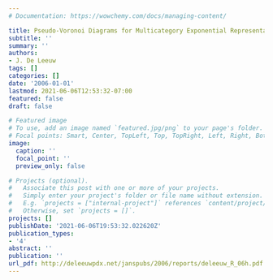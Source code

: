 ```yaml
---
# Documentation: https://wowchemy.com/docs/managing-content/

title: Pseudo-Voronoi Diagrams for Multicategory Exponential Representations
subtitle: ''
summary: ''
authors:
- J. De Leeuw
tags: []
categories: []
date: '2006-01-01'
lastmod: 2021-06-06T12:53:32-07:00
featured: false
draft: false

# Featured image
# To use, add an image named `featured.jpg/png` to your page's folder.
# Focal points: Smart, Center, TopLeft, Top, TopRight, Left, Right, BottomLeft, Bottom, BottomRight.
image:
  caption: ''
  focal_point: ''
  preview_only: false

# Projects (optional).
#   Associate this post with one or more of your projects.
#   Simply enter your project's folder or file name without extension.
#   E.g. `projects = ["internal-project"]` references `content/project/deep-learning/index.md`.
#   Otherwise, set `projects = []`.
projects: []
publishDate: '2021-06-06T19:53:32.022620Z'
publication_types:
- '4'
abstract: ''
publication: ''
url_pdf: http://deleeuwpdx.net/janspubs/2006/reports/deleeuw_R_06h.pdf
---
```

